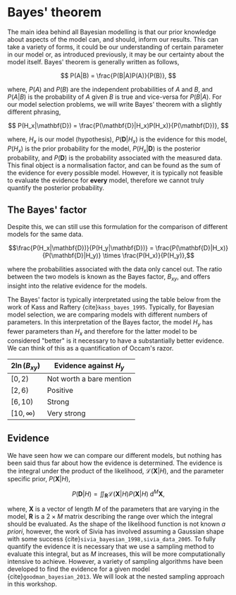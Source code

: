 # Bayes' theorem

The main idea behind all Bayesian modelling is that our prior knowledge about aspects of the model can, and should, inform our results.
This can take a variety of forms, it could be our understanding of certain parameter in our model or, as introduced previously, it may be our certainty about the model itself.
Bayes' theorem is generally written as follows,

$$ P(A|B) = \frac{P(B|A)P(A)}{P(B)}, $$

where, $P(A)$ and $P(B)$ are the independent probabilities of $A$ and $B$, and $P(A|B)$ is the probability of $A$ given $B$ is true and vice-versa for $P(B|A)$.
For our model selection problems, we will write Bayes' theorem with a slightly different phrasing,

$$ P(H_x|\mathbf{D}) = \frac{P(\mathbf{D}|H_x)P(H_x)}{P(\mathbf{D})}, $$

where, $H_x$ is our model (hypothesis), $P(\mathbf{D}|H_x)$ is the evidence for this model, $P(H_x)$ is the prior probability for the model, $P(H_x|\mathbf{D})$ is the posterior probability, and $P(\mathbf{D})$ is the probability associated with the measured data.
This final object is a normalisation factor, and can be found as the sum of the evidence for every possible model.
However, it is typically not feasible to evaluate the evidence for **every** model, therefore we cannot truly quantify the posterior probability.

## The Bayes' factor

Despite this, we can still use this formulation for the comparison of different models for the same data.

$$\frac{P(H_x|\mathbf{D})}{P(H_y|\mathbf{D})} = \frac{P(\mathbf{D}|H_x)}{P(\mathbf{D}|H_y)} \times \frac{P(H_x)}{P(H_y)},$$

where the probabilities associated with the data only cancel out.
The ratio between the two models is known as the Bayes factor, $B_{xy}$, and offers insight into the relative evidence for the models.

The Bayes' factor is typically interpretated using the table below from the work of Kass and Raftery {cite}`kass_bayes_1995`.
Typically, for Bayesian model selection, we are comparing models with different numbers of parameters.
In this interpretation of the Bayes factor, the model $H_y$ has fewer parameters than $H_x$ and therefore for the latter model to be considered "better" is it necessary to have a substantially better evidence.
We can think of this as a quantification of Occam's razor.

| $2\ln(B_{xy})$ | Evidence against $H_y$ |
|---|---|
| $[0, 2)$ | Not worth a bare mention |
| $[2, 6)$ | Positive |
| $[6, 10)$ | Strong |
| $[10, \infty)$ | Very strong |


## Evidence

We have seen how we can compare our different models, but nothing has been said thus far about how the evidence is determined.
The evidence is the integral under the product of the likelihood, $\mathcal{L}(\mathbf{X}|H)$, and the parameter specific prior, $P(\mathbf{X}|H)$,

$$ P(\mathbf{D}|H) = \iint_{\mathbf{R}} \mathcal{L}(\mathbf{X}|H)P(\mathbf{X}|H)\; \text{d}^M\mathbf{X}, $$

where, $\mathbf{X}$ is a vector of length $M$ of the parameters that are varying in the model, $\mathbf{R}$ is a $2\times M$ matrix describing the range over which the integral should be evaluated.
As the shape of the likelihood function is not known *a priori*, however, the work of Sivia has involved assuming a Gaussian shape with some success {cite}`sivia_bayesian_1998,sivia_data_2005`.
To fully quantify the evidence it is necessary that we use a sampling method to evaluate this integral, but as $M$ increases, this will be more computationally intensive to achieve.
However, a variety of sampling algorithms have been developed to find the evidence for a given model {cite}`goodman_bayesian_2013`.
We will look at the nested sampling approach in this workshop.
